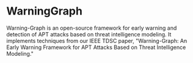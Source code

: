 # WarningGraph
Warning-Graph is an open-source framework for early warning and detection of APT attacks based on threat intelligence modeling. It implements techniques from our IEEE TDSC paper, "Warning-Graph: An Early Warning Framework for APT Attacks Based on Threat Intelligence Modeling."
